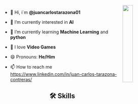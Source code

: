 <img align='right' src= 'https://www.bing.com/th?id=OUG.6BD5D3B186C7D423FD3961384152D1A4&w=236&c=11&rs=1&qlt=90&bgcl=ececec&o=6&pid=PersonalBing&p=0' width='25%'>  

- 👋 Hi, i´m **@juancarlostarazona01**
  
- 👀 I’m currently interested in **AI**
  
- 🌱 I’m currently learning **Machine Learning** and **python**

- 💞️ I love **Video Games**
  
- 😄 Pronouns: **He/Him**
  
- 📫 How to reach me https://www.linkedin.com/in/juan-carlos-tarazona-contreras/

<h2 align="center">🛠 Skills</h2>

<!---
juancarlostarazona01/juancarlostarazona01 is a ✨ special ✨ repository because its `README.md` (this file) appears on your GitHub profile.
You can click the Preview link to take a look at your changes.
--->
